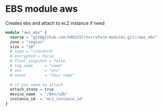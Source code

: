 EBS module aws
===========
Creates ebs and attach to ec2 instance if need

```tf
module "aws_ebs" {
  source = "git@github.com:h963z57/terraform-modules.git//aws_ebs"
  zone = "region"
  size = "10"
  # type = "standard"
  # encrypted = false
  # final_snapshot = false
  # tag_name     = "name"
  # env          = "env"
  # owner        = "Your name"
  
  # if you need to attach 
  attach_state = true
  device_name  = "/dev/sdb"
  instance_id  = "ec2_instance_id"
}
```